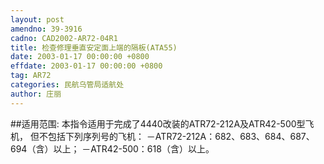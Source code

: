 ```yaml
---
layout: post
amendno: 39-3916
cadno: CAD2002-AR72-04R1
title: 检查修理垂直安定面上端的隔板(ATA55)
date: 2003-01-17 00:00:00 +0800
effdate: 2003-01-17 00:00:00 +0800
tag: AR72
categories: 民航乌管局适航处
author: 庄丽
---
```


##适用范围:
本指令适用于完成了4440改装的ATR72-212A及ATR42-500型飞机，
但不包括下列序列号的飞机： －ATR72-212A：682、683、684、687、694（含）以上； －ATR42-500：618（含）以上。

